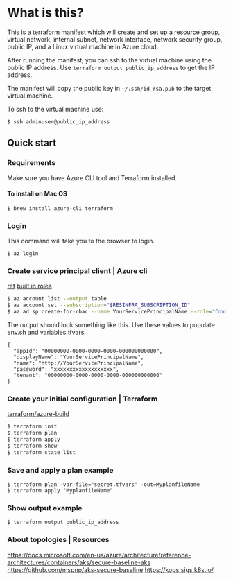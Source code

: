 # What is this?
This is a terraform manifest which will create and set up a resource group, virtual network, 
internal subnet, network interface, network security group, public IP, and a Linux virtual machine in Azure cloud.

After running the manifest, you can ssh to the virtual machine using the public IP address. 
Use `terraform output public_ip_address` to get the IP address.

The manifest will copy the public key in `~/.ssh/id_rsa.pub` to the target virtual machine.

To ssh to the virtual machine use:
```
$ ssh adminuser@public_ip_address
```

## Quick start

### Requirements
Make sure you have Azure CLI tool and Terraform installed. 

#### To install on Mac OS
```
$ brew install azure-cli terraform
```

### Login
This command will take you to the browser to login.
```
$ az login
```

### Create service principal client | Azure cli
[ref](https://registry.terraform.io/providers/hashicorp/azurerm/latest/docs/guides/service_principal_client_secret)
[built in roles](https://docs.microsoft.com/en-gb/azure/role-based-access-control/built-in-roles)
```bash
$ az account list --output table
$ az account set --subscription="$RESINFRA_SUBSCRIPTION_ID"
$ az ad sp create-for-rbac --name YourServicePrincipalName --role="Contributor" --scopes="/subscriptions/$RESINFRA_SUBSCRIPTION_ID"
```

The output should look something like this. Use these values to populate env.sh and variables.tfvars.
```
{
  "appId": "00000000-0000-0000-0000-000000000000",
  "displayName": "YourServicePrincipalName",
  "name": "http://YourServicePrincipalName",
  "password": "xxxxxxxxxxxxxxxxxxx",
  "tenant": "00000000-0000-0000-0000-000000000000"
}
```

### Create your initial configuration | Terraform
[terraform/azure-build](https://learn.hashicorp.com/tutorials/terraform/azure-build)

```bash
$ terraform init
$ terraform plan
$ terraform apply
$ terraform show
$ terraform state list
```

### Save and apply a plan example
``` 
$ terraform plan -var-file="secret.tfvars" -out=MyplanfileName
$ terraform apply "MyplanfileName"
```

### Show output example

```
$ terraform output public_ip_address
```

### About topologies | Resources
https://docs.microsoft.com/en-us/azure/architecture/reference-architectures/containers/aks/secure-baseline-aks
https://github.com/mspnp/aks-secure-baseline
https://kops.sigs.k8s.io/
